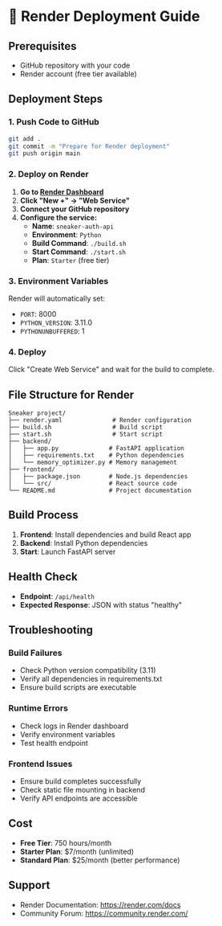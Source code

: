 # 🚀 Render Deployment Guide

## Prerequisites
- GitHub repository with your code
- Render account (free tier available)

## Deployment Steps

### 1. Push Code to GitHub
```bash
git add .
git commit -m "Prepare for Render deployment"
git push origin main
```

### 2. Deploy on Render

1. **Go to [Render Dashboard](https://dashboard.render.com/)**
2. **Click "New +" → "Web Service"**
3. **Connect your GitHub repository**
4. **Configure the service:**
   - **Name**: `sneaker-auth-api`
   - **Environment**: `Python`
   - **Build Command**: `./build.sh`
   - **Start Command**: `./start.sh`
   - **Plan**: `Starter` (free tier)

### 3. Environment Variables
Render will automatically set:
- `PORT`: 8000
- `PYTHON_VERSION`: 3.11.0
- `PYTHONUNBUFFERED`: 1

### 4. Deploy
Click "Create Web Service" and wait for the build to complete.

## File Structure for Render
```
Sneaker project/
├── render.yaml              # Render configuration
├── build.sh                 # Build script
├── start.sh                 # Start script
├── backend/
│   ├── app.py              # FastAPI application
│   ├── requirements.txt    # Python dependencies
│   └── memory_optimizer.py # Memory management
├── frontend/
│   ├── package.json        # Node.js dependencies
│   └── src/                # React source code
└── README.md               # Project documentation
```

## Build Process
1. **Frontend**: Install dependencies and build React app
2. **Backend**: Install Python dependencies
3. **Start**: Launch FastAPI server

## Health Check
- **Endpoint**: `/api/health`
- **Expected Response**: JSON with status "healthy"

## Troubleshooting

### Build Failures
- Check Python version compatibility (3.11)
- Verify all dependencies in requirements.txt
- Ensure build scripts are executable

### Runtime Errors
- Check logs in Render dashboard
- Verify environment variables
- Test health endpoint

### Frontend Issues
- Ensure build completes successfully
- Check static file mounting in backend
- Verify API endpoints are accessible

## Cost
- **Free Tier**: 750 hours/month
- **Starter Plan**: $7/month (unlimited)
- **Standard Plan**: $25/month (better performance)

## Support
- Render Documentation: https://render.com/docs
- Community Forum: https://community.render.com/

